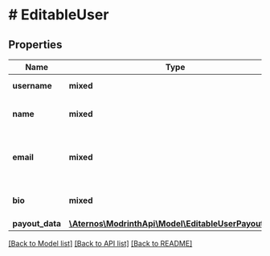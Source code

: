 # # EditableUser

## Properties

Name | Type | Description | Notes
------------ | ------------- | ------------- | -------------
**username** | **mixed** | The user&#39;s username |
**name** | **mixed** | The user&#39;s display name | [optional]
**email** | **mixed** | The user&#39;s email (only your own is ever displayed) | [optional]
**bio** | **mixed** | A description of the user | [optional]
**payout_data** | [**\Aternos\ModrinthApi\Model\EditableUserPayoutData**](EditableUserPayoutData.md) |  | [optional]

[[Back to Model list]](../../README.md#models) [[Back to API list]](../../README.md#endpoints) [[Back to README]](../../README.md)
